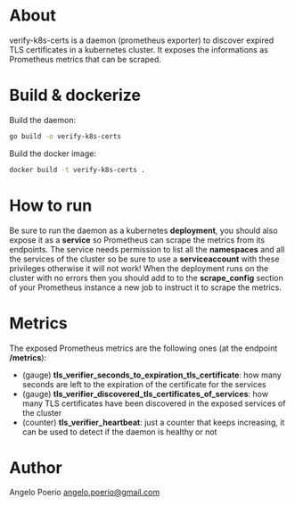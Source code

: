 

# About
verify-k8s-certs is a daemon (prometheus exporter) to discover expired TLS certificates in a kubernetes cluster. It exposes the informations
as Prometheus metrics that can be scraped.


# Build & dockerize
Build the daemon:

```bash
go build -o verify-k8s-certs
```

Build the docker image:

```bash
docker build -t verify-k8s-certs .
```


# How to run
Be sure to run the daemon as a kubernetes **deployment**, you should also expose it as a **service** so Prometheus can
scrape the metrics from its endpoints.
The service needs permission to list all the **namespaces** and all the services of the cluster
so be sure to use a **serviceaccount** with these privileges otherwise it will not work!
When the deployment runs on the cluster with no errors then you should add to to the **scrape_config** section of your Prometheus instance a new job
to instruct it to scrape the metrics.  

# Metrics
The exposed Prometheus metrics are the following ones (at the endpoint **/metrics**):
* (gauge) **tls_verifier_seconds_to_expiration_tls_certificate**: how many seconds are left to the expiration of the certificate for the services
* (gauge) **tls_verifier_discovered_tls_certificates_of_services**: how many TLS certificates have been discovered in the exposed services of the cluster
* (counter) **tls_verifier_heartbeat**: just a counter that keeps increasing, it can be used to detect if the daemon is healthy or not

# Author
Angelo Poerio <angelo.poerio@gmail.com>
